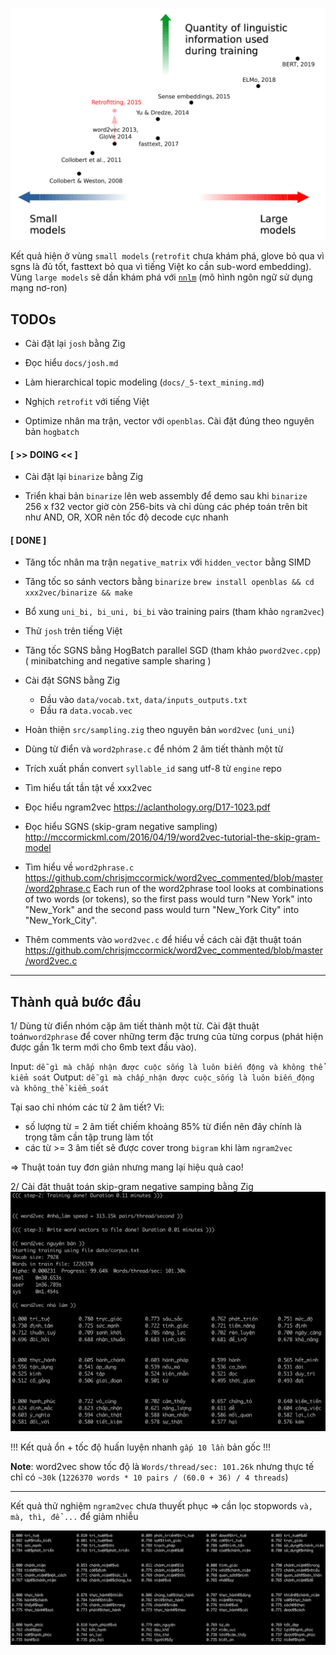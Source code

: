 ![](docs/files/xxx2vec.png)

Kết quả hiện ở vùng `small models` (`retrofit` chưa khám phá, glove bỏ qua vì sgns là đủ tốt, fasttext bỏ qua vì tiếng Việt ko cần sub-word embedding). Vùng `large models` sẽ dần khám phá với [`nnlm`](https://github.com/telexyz/nnlm) (mô hình ngôn ngữ sử dụng mạng nơ-ron)

## TODOs

* Cài đặt lại `josh` bằng Zig

* Đọc hiểu `docs/josh.md`

* Làm hierarchical topic modeling (`docs/_5-text_mining.md`)

* Nghịch `retrofit` với tiếng Việt

* Optimize nhân ma trận, vector với `openblas`. Cài đặt đúng theo nguyên bản `hogbatch`


#### [ >> DOING << ]

* Cài đặt lại `binarize` bằng Zig

* Triển khai bản `binarize` lên web assembly để demo
  sau khi `binarize` 256 x f32 vector giờ còn 256-bits và chỉ dùng các phép toán 
  trên bit như AND, OR, XOR nên tốc độ decode cực nhanh

#### [ DONE ]

* Tăng tốc nhân ma trận `negative_matrix` với `hidden_vector` bằng SIMD

* Tăng tốc so sánh vectors bằng `binarize`
  `brew install openblas && cd xxx2vec/binarize && make`

* Bổ xung `uni_bi, bi_uni, bi_bi` vào training pairs (tham khảo `ngram2vec`)

* Thử `josh` trên tiếng Việt

* Tăng tốc SGNS bằng HogBatch parallel SGD (tham khảo `pword2vec.cpp`)
  ( minibatching and negative sample sharing )

* Cài đặt SGNS bằng Zig
  - Đầu vào `data/vocab.txt`, `data/inputs_outputs.txt`
  - Đầu ra  `data.vocab.vec`

* Hoàn thiện `src/sampling.zig` theo nguyên bản `word2vec` (`uni_uni`)

* Dùng từ điển và `word2phrase.c` để nhóm 2 âm tiết thành một từ

* Trích xuất phần convert `syllable_id` sang utf-8 từ `engine` repo

* Tìm hiểu tất tần tật về xxx2vec

* Đọc hiểu ngram2vec
  https://aclanthology.org/D17-1023.pdf

* Đọc hiểu SGNS (skip-gram negative sampling)
  http://mccormickml.com/2016/04/19/word2vec-tutorial-the-skip-gram-model

* Tìm hiểu về `word2phrase.c`
  https://github.com/chrisjmccormick/word2vec_commented/blob/master/word2phrase.c
  Each run of the word2phrase tool looks at combinations of two words (or tokens), 
  so the first pass would turn "New York" into "New_York" and 
  the second pass would turn "New_York City" into "New_York_City".

* Thêm comments vào `word2vec.c` để hiểu về cách cài đặt thuật toán
  https://github.com/chrisjmccormick/word2vec_commented/blob/master/word2vec.c

- - -

## Thành quả bước đầu

1/ Dùng từ điển nhóm cặp âm tiết thành một từ. Cài đặt thuật toán`word2phrase` để cover những term đặc trưng của từng corpus (phát hiện được gần 1k term mới cho 6mb text đầu vào).

Input:  `dễ gì mà chấp nhận được cuộc sống là luôn biến động và không thể kiểm soát`
Output: `dễ gì mà chấp_nhận được cuộc_sống là luôn biến_động và không_thể kiểm_soát`

Tại sao chỉ nhóm các từ 2 âm tiết? Vì:
- số lượng từ = 2 âm tiết chiếm khoảng 85% từ điển nên đây chính là trọng tâm cần tập trung làm tốt
- các từ >= 3 âm tiết sẽ được cover trong `bigram` khi làm `ngram2vec`

=> Thuật toán tuy đơn giản nhưng mang lại hiệu quả cao!

2/ Cài đặt thuật toán skip-gram negative samping bằng Zig
![](docs/files/homemade.png)

!!! Kết quả ổn + tốc độ huấn luyện nhanh `gấp 10 lần` bản gốc !!!

__Note__: word2vec show tốc độ là `Words/thread/sec: 101.26k` nhưng thực tế chỉ có `~30k` (`1226370 words * 10 pairs / (60.0 + 36) / 4 threads`)

- - -

Kết quả thử nghiệm `ngram2vec` chưa thuyết phục
=> cần lọc stopwords `và, mà, thì, để ...` để giảm nhiễu

![](docs/files/ngram2vec_results.png)
